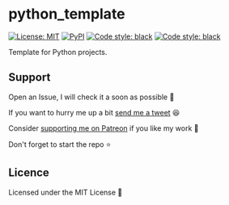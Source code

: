 # python_template

<p>
<a href="https://github.com/UltiRequiem/python_template/blob/main/LICENSE"><img alt="License: MIT" src="https://black.readthedocs.io/en/stable/_static/license.svg"></a>
<a href="https://pypi.org/project/python_template"><img alt="PyPI" src="https://img.shields.io/pypi/v/python_template"></a>
<a href="https://github.com/UltiRequiem/python_template"><img alt="Code style: black" src="https://img.shields.io/badge/code%20style-black-000000.svg"></a>
<a href="https://github.com/UltiRequiem/python_template"><img alt="Code style: black" src="https://img.shields.io/tokei/lines/github.com/UltiRequiem/python_template?color=blue&label=Total%20Lines"></a>
</p>

Template for Python projects.

## Support

Open an Issue, I will check it a soon as possible 👀

If you want to hurry me up a bit
[send me a tweet](https://twitter.com/UltiRequiem) 😆

Consider [supporting me on Patreon](https://patreon.com/UltiRequiem) if you
like my work 🙏

Don't forget to start the repo ⭐

## Licence

Licensed under the MIT License 📄
